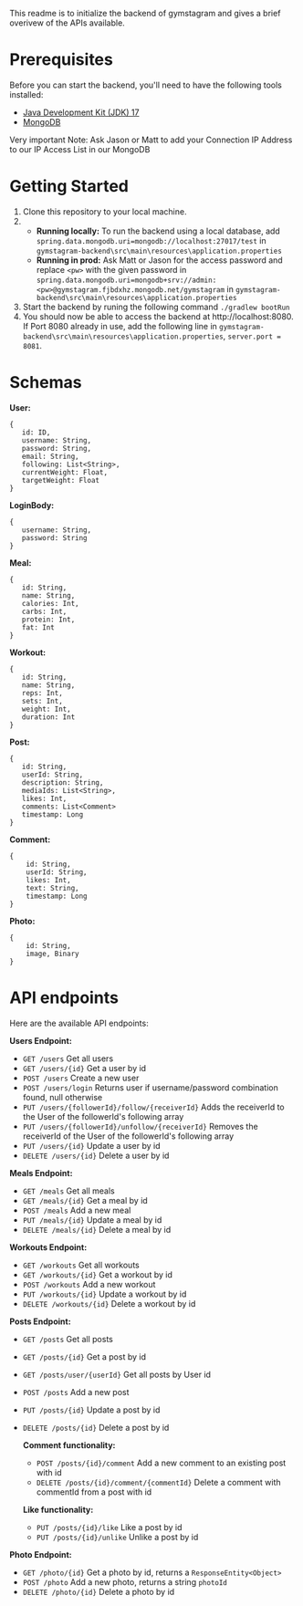 This readme is to initialize the backend of gymstagram and gives a brief overivew of the APIs available. 

# Prerequisites
Before you can start the backend, you'll need to have the following tools installed:

- [Java Development Kit (JDK) 17](https://www.oracle.com/ca-en/java/technologies/downloads/#java17)
- [MongoDB](https://www.mongodb.com/try/download/community-kubernetes-operator)

Very important Note: Ask Jason or Matt to add your Connection IP Address to our IP Access List in our MongoDB 

# Getting Started

1) Clone this repository to your local machine.
2) - **Running locally:** To run the backend using a local database, add ```spring.data.mongodb.uri=mongodb://localhost:27017/test``` in ```gymstagram-backend\src\main\resources\application.properties```
   - **Running in prod:** Ask Matt or Jason for the access password and replace ```<pw>``` with the given password in ```spring.data.mongodb.uri=mongodb+srv://admin:<pw>@gymstagram.fjbdxhz.mongodb.net/gymstagram``` in ```gymstagram-backend\src\main\resources\application.properties```
3) Start the backend by runing the following command  ```./gradlew bootRun```
4) You should now be able to access the backend at http://localhost:8080. If Port 8080 already in use, add the following line in ```gymstagram-backend\src\main\resources\application.properties```, ```server.port = 8081```.


# Schemas

**User:**
```
{
   id: ID,
   username: String,
   password: String,
   email: String,
   following: List<String>,
   currentWeight: Float,
   targetWeight: Float
}
```

**LoginBody:**
```
{
   username: String,
   password: String
}
```

**Meal:**
```
{
   id: String,
   name: String,
   calories: Int,
   carbs: Int,
   protein: Int,
   fat: Int
}
```

**Workout:**
```
{
   id: String,
   name: String,
   reps: Int,
   sets: Int,
   weight: Int,
   duration: Int
}
```

**Post:**
```
{
   id: String,
   userId: String,
   description: String,
   mediaIds: List<String>,
   likes: Int,
   comments: List<Comment>
   timestamp: Long
}
```

**Comment:**
```
{
    id: String,
    userId: String,
    likes: Int,
    text: String,
    timestamp: Long
}
```

**Photo:**
```
{
    id: String,
    image, Binary
}
```
# API endpoints

Here are the available API endpoints:

**Users Endpoint:**

- ```GET /users``` Get all users
- ```GET /users/{id}``` Get a user by id
- ```POST /users``` Create a new user 
- ```POST /users/login``` Returns user if username/password combination found, null otherwise
- ```PUT /users/{followerId}/follow/{receiverId}``` Adds the receiverId to the User of the followerId's following array
- ```PUT /users/{followerId}/unfollow/{receiverId}``` Removes the receiverId of the User of the followerId's following array
- ```PUT /users/{id}``` Update a user by id
- ```DELETE /users/{id}``` Delete a user by id

**Meals Endpoint:**
- ```GET /meals``` Get all meals
- ```GET /meals/{id}``` Get a meal by id
- ```POST /meals``` Add a new meal
- ```PUT /meals/{id}``` Update a meal by id
- ```DELETE /meals/{id}``` Delete a meal by id

**Workouts Endpoint:**
- ```GET /workouts``` Get all workouts
- ```GET /workouts/{id}``` Get a workout by id
- ```POST /workouts``` Add a new workout
- ```PUT /workouts/{id}``` Update a workout by id
- ```DELETE /workouts/{id}``` Delete a workout by id

**Posts Endpoint:**
- ```GET /posts``` Get all posts
- ```GET /posts/{id}``` Get a post by id
- ```GET /posts/user/{userId}``` Get all posts by User id
- ```POST /posts``` Add a new post
- ```PUT /posts/{id}``` Update a post by id
- ```DELETE /posts/{id}``` Delete a post by id

   **Comment functionality:**

   - ```POST /posts/{id}/comment``` Add a new comment to an existing post with id
   - ```DELETE /posts/{id}/comment/{commentId}``` Delete a comment with commentId from a post with id

   **Like functionality:**

   - ```PUT /posts/{id}/like``` Like a post by id
   - ```PUT /posts/{id}/unlike``` Unlike a post by id
   
**Photo Endpoint:**
- ```GET /photo/{id}``` Get a photo by id, returns a ```ResponseEntity<Object>```
- ```POST /photo``` Add a new photo, returns a string ```photoId``` 
- ```DELETE /photo/{id}``` Delete a photo by id
